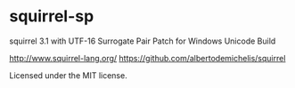 squirrel-sp
===========

squirrel 3.1 with UTF-16 Surrogate Pair Patch for Windows Unicode Build

http://www.squirrel-lang.org/
https://github.com/albertodemichelis/squirrel

Licensed under the MIT license.
